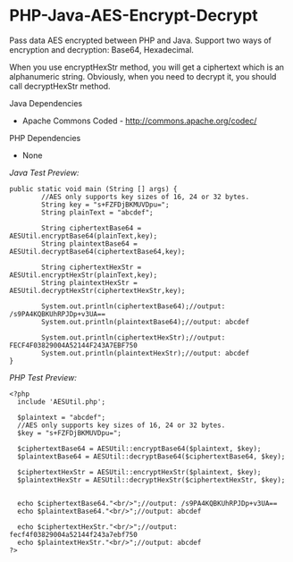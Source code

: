 # PHP-Java-AES-Encrypt-Decrypt
Pass data AES encrypted between PHP and Java. Support two ways of encryption and decryption: Base64, Hexadecimal.

When you use encryptHexStr method, you will get a ciphertext which is an alphanumeric string. Obviously, when you need to decrypt it, you should call decryptHexStr method.

Java Dependencies
- Apache Commons Coded - http://commons.apache.org/codec/

PHP Dependencies
- None


*Java Test Preview:*

```
public static void main (String [] args) {
        //AES only supports key sizes of 16, 24 or 32 bytes.
        String key = "s+FZFDjBKMUVDpu=";
        String plainText = "abcdef";

        String ciphertextBase64 = AESUtil.encryptBase64(plainText,key);
        String plaintextBase64 = AESUtil.decryptBase64(ciphertextBase64,key);

        String ciphertextHexStr = AESUtil.encryptHexStr(plainText,key);
        String plaintextHexStr = AESUtil.decryptHexStr(ciphertextHexStr,key);

        System.out.println(ciphertextBase64);//output: /s9PA4KQBKUhRPJDp+v3UA==
        System.out.println(plaintextBase64);//output: abcdef
        
        System.out.println(ciphertextHexStr);//output: FECF4F03829004A52144F243A7EBF750
        System.out.println(plaintextHexStr);//output: abcdef
}
```


*PHP Test Preview:*

```
<?php
  include 'AESUtil.php';
  
  $plaintext = "abcdef";
  //AES only supports key sizes of 16, 24 or 32 bytes.
  $key = "s+FZFDjBKMUVDpu=";
  
  $ciphertextBase64 = AESUtil::encryptBase64($plaintext, $key);
  $plaintextBase64 = AESUtil::decryptBase64($ciphertextBase64, $key);
  
  $ciphertextHexStr = AESUtil::encryptHexStr($plaintext, $key);
  $plaintextHexStr = AESUtil::decryptHexStr($ciphertextHexStr, $key);
  
  
  echo $ciphertextBase64."<br/>";//output: /s9PA4KQBKUhRPJDp+v3UA==
  echo $plaintextBase64."<br/>";//output: abcdef
  
  echo $ciphertextHexStr."<br/>";//output: fecf4f03829004a52144f243a7ebf750
  echo $plaintextHexStr."<br/>";//output: abcdef
?>
```

